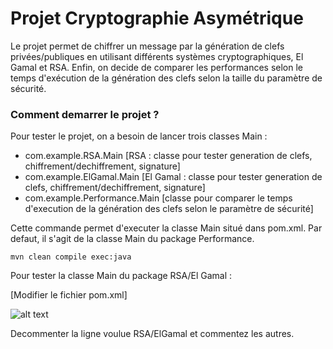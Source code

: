 # Projet Cryptographie Asymétrique

Le projet permet de chiffrer un message par la génération de clefs privées/publiques en utilisant différents systèmes cryptographiques, El Gamal et RSA.
Enfin, on decide de comparer les performances selon le temps d'exécution de la génération des clefs selon la taille du paramètre de sécurité.
### Comment demarrer le projet ?

Pour tester le projet, on a besoin de lancer trois classes Main : 
- com.example.RSA.Main [RSA : classe pour tester generation de clefs, chiffrement/dechiffrement, signature]
- com.example.ElGamal.Main [El Gamal : classe pour tester generation de clefs, chiffrement/dechiffrement, signature]
- com.example.Performance.Main [classe pour comparer le temps d'execution de la génération des clefs selon le paramètre de sécurité]
  
Cette commande permet d'executer la classe Main situé dans pom.xml.
Par defaut, il s'agit de la classe Main du package Performance. 

``` mvn clean compile exec:java ```

Pour tester la classe Main du package RSA/El Gamal :

[Modifier le fichier pom.xml]

![alt text](mavenInfo.png)

Decommenter la ligne voulue RSA/ElGamal et commentez les autres.


